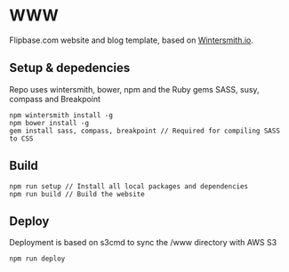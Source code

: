 # WWW

Flipbase.com website and blog template, based on [Wintersmith.io](http://wintersmith.io). 

## Setup & depedencies

Repo uses wintersmith, bower, npm and the Ruby gems SASS, susy, compass and Breakpoint
  
    npm wintersmith install -g
    npm bower install -g
    gem install sass, compass, breakpoint // Required for compiling SASS to CSS

## Build
  
    npm run setup // Install all local packages and dependencies
    npm run build // Build the website

## Deploy

Deployment is based on s3cmd to sync the /www directory with AWS S3

    npm run deploy